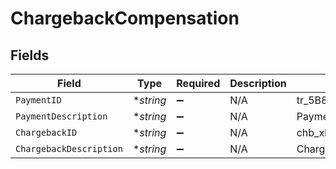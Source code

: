 # ChargebackCompensation


## Fields

| Field                     | Type                      | Required                  | Description               | Example                   |
| ------------------------- | ------------------------- | ------------------------- | ------------------------- | ------------------------- |
| `PaymentID`               | **string*                 | :heavy_minus_sign:        | N/A                       | tr_5B8cwPMGnU             |
| `PaymentDescription`      | **string*                 | :heavy_minus_sign:        | N/A                       | Payment Description       |
| `ChargebackID`            | **string*                 | :heavy_minus_sign:        | N/A                       | chb_xFzwUN4ci8HAmSGUACS4J |
| `ChargebackDescription`   | **string*                 | :heavy_minus_sign:        | N/A                       | Chargeback Description    |